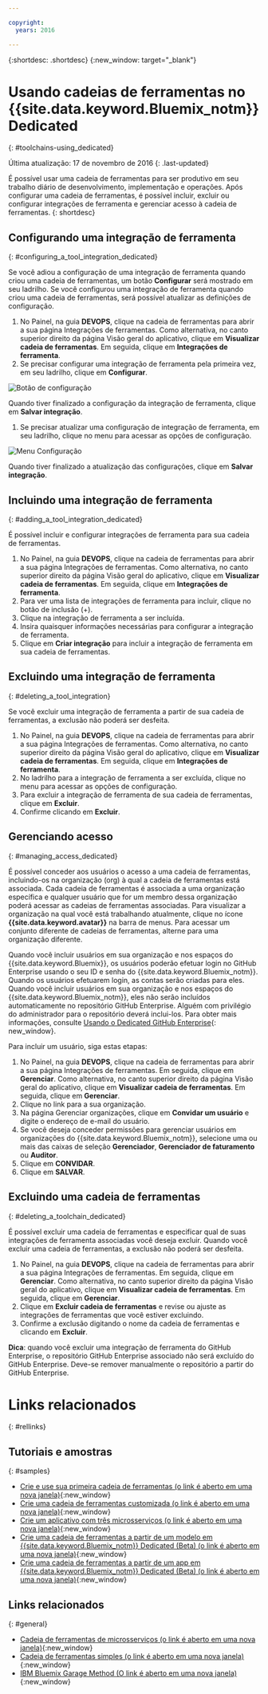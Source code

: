 ```yaml
---

copyright:
  years: 2016

---
```


{:shortdesc: .shortdesc}
{:new_window: target="_blank"}

# Usando cadeias de ferramentas no {{site.data.keyword.Bluemix_notm}} Dedicated
{: #toolchains-using_dedicated}

Última atualização: 17 de novembro de 2016
{: .last-updated}

É possível usar uma cadeia de ferramentas para ser produtivo em seu trabalho diário de desenvolvimento, implementação e operações. Após
configurar uma cadeia de ferramentas, é possível incluir, excluir ou configurar integrações de ferramenta e gerenciar acesso à cadeia de ferramentas.
{: shortdesc}

## Configurando uma integração de ferramenta
{: #configuring_a_tool_integration_dedicated}

Se você adiou a configuração de uma integração de ferramenta quando criou uma cadeia de ferramentas, um botão **Configurar** será mostrado em seu ladrilho. Se você configurou uma
integração de ferramenta quando criou uma cadeia de ferramentas, será possível atualizar as definições de configuração.

1. No Painel, na guia **DEVOPS**, clique na cadeia de ferramentas para abrir a sua página Integrações de ferramentas. Como alternativa, no canto superior direito da página Visão
geral do aplicativo, clique em **Visualizar cadeia de ferramentas**. Em seguida, clique
em **Integrações de ferramenta**.
1. Se precisar configurar uma integração de ferramenta pela primeira vez, em seu ladrilho, clique em **Configurar**.

  ![Botão de configuração
](images/toolchain_tile_configure.png)

 Quando tiver finalizado a configuração da integração de ferramenta, clique em **Salvar integração**.
 
1. Se precisar atualizar uma configuração de integração de ferramenta, em seu ladrilho, clique no menu para acessar as opções de configuração.

  ![Menu Configuração](images/toolchain_tile_menu.png)
 
 Quando tiver finalizado a atualização das configurações, clique em **Salvar integração**.

## Incluindo uma integração de ferramenta
{: #adding_a_tool_integration_dedicated}

É possível incluir e configurar integrações de ferramenta para sua cadeia de ferramentas.

1. No Painel, na guia **DEVOPS**, clique na cadeia de ferramentas para abrir a sua página Integrações de ferramentas. Como alternativa, no canto superior direito da página Visão
geral do aplicativo, clique em **Visualizar cadeia de ferramentas**. Em seguida, clique
em **Integrações de ferramenta**.
1. Para ver uma lista de integrações de ferramenta para incluir, clique no botão de inclusão (+).
1. Clique na integração de ferramenta a ser incluída.
1. Insira quaisquer informações necessárias para configurar a integração de ferramenta. 
1. Clique em **Criar integração** para incluir a integração de ferramenta em sua cadeia de ferramentas.

## Excluindo uma integração de ferramenta
{: #deleting_a_tool_integration}

Se você excluir uma integração de ferramenta a partir de sua cadeia de ferramentas, a exclusão não poderá ser desfeita. 

1. No Painel, na guia **DEVOPS**, clique na cadeia de ferramentas para abrir a sua página Integrações de ferramentas. Como alternativa, no canto superior direito da página Visão
geral do aplicativo, clique em **Visualizar cadeia de ferramentas**. Em seguida, clique
em **Integrações de ferramenta**.
1. No ladrilho para a integração de ferramenta a ser excluída, clique no menu para acessar as opções de configuração.
1. Para excluir a integração de ferramenta de sua cadeia de ferramentas, clique em **Excluir**.
1. Confirme clicando em **Excluir**. 

## Gerenciando acesso
{: #managing_access_dedicated}

É possível conceder aos usuários o acesso a uma cadeia de ferramentas, incluindo-os na organização (org) à qual a cadeia de ferramentas está
associada. Cada cadeia de ferramentas é associada a uma organização específica e qualquer usuário que for um membro dessa organização poderá
acessar as cadeias de ferramentas associadas. Para visualizar a organização na qual você
está trabalhando atualmente, clique no ícone
**{{site.data.keyword.avatar}}** na barra de menus. Para acessar um conjunto diferente de cadeias de ferramentas, alterne para uma organização diferente.

Quando você incluir usuários em sua organização e nos espaços do {{site.data.keyword.Bluemix}}, os usuários poderão efetuar login no GitHub Enterprise usando o seu ID e senha do
{{site.data.keyword.Bluemix_notm}}. Quando os usuários efetuarem login, as contas serão criadas para eles. Quando você incluir usuários em sua organização e nos espaços do
{{site.data.keyword.Bluemix_notm}}, eles não serão incluídos automaticamente no repositório GitHub Enterprise. Alguém com privilégio do administrador para o repositório deverá inclui-los. Para obter mais informações, consulte [Usando o Dedicated GitHub Enterprise](/docs/services/ghededicated/index.html){: new_window}.

Para incluir um usuário, siga estas etapas: 

1. No Painel, na guia **DEVOPS**, clique na cadeia de ferramentas para abrir a sua página Integrações de ferramentas. Em seguida, clique
em **Gerenciar**. Como alternativa, no canto superior direito da página Visão geral do aplicativo, clique em **Visualizar cadeia de ferramentas**. Em seguida, clique em
**Gerenciar**.  
1. Clique no link para a sua organização. 
1. Na página Gerenciar organizações, clique em **Convidar um usuário** e digite o endereço de e-mail do usuário.
1. Se você deseja conceder permissões para gerenciar usuários em organizações do {{site.data.keyword.Bluemix_notm}}, selecione uma ou mais das caixas de seleção
**Gerenciador**, **Gerenciador de faturamento** ou **Auditor**.
1. Clique em **CONVIDAR**.
1. Clique em **SALVAR**.

## Excluindo uma cadeia de ferramentas
{: #deleting_a_toolchain_dedicated}

É possível excluir uma cadeia de ferramentas e especificar qual de suas integrações de ferramenta associadas você deseja excluir. Quando você excluir uma cadeia de ferramentas, a exclusão não poderá ser
desfeita.

1. No Painel, na guia **DEVOPS**, clique na cadeia de ferramentas para abrir a sua página Integrações de ferramentas. Em seguida, clique em **Gerenciar**. Como
alternativa, no canto superior direito da página Visão geral do aplicativo, clique em **Visualizar cadeia de ferramentas**. Em seguida, clique em **Gerenciar**.
1. Clique em **Excluir cadeia de ferramentas** e revise ou ajuste as integrações de ferramentas que você estiver excluindo.
1. Confirme a exclusão digitando o nome da cadeia de ferramentas e clicando em **Excluir**.

 **Dica**: quando você excluir uma integração de ferramenta do GitHub Enterprise, o repositório GitHub Enterprise associado não será excluído do GitHub Enterprise. Deve-se
remover manualmente o repositório a partir do GitHub Enterprise.


# Links relacionados
{: #rellinks}

## Tutoriais e amostras
{: #samples}

* [Crie e use sua primeira cadeia de ferramentas (o link é aberto em uma nova janela)](https://www.ibm.com/devops/method/tutorials/tutorial_toolchain_flow){:new_window}
* [Crie uma cadeia de ferramentas customizada (o link é aberto em uma nova janela)](https://www.ibm.com/devops/method/tutorials/tutorial_toolchain_custom){:new_window}
* [Crie um aplicativo com três microsserviços (o link é aberto em uma nova janela)](https://www.ibm.com/devops/method/tutorials/tutorial_toolchain_microservices){:new_window}
* [Crie uma cadeia de ferramentas a partir de um modelo em {{site.data.keyword.Bluemix_notm}} Dedicated (Beta) (o link é aberto em uma nova janela)](https://www.ibm.com/devops/method/tutorials/tutorial_dedicated_toolchain_template_flow){:new_window}
* [Crie uma cadeia de ferramentas a partir de um app em {{site.data.keyword.Bluemix_notm}} Dedicated (Beta) (o link é aberto em uma nova janela)](https://www.ibm.com/devops/method/tutorials/tutorial_dedicated_toolchain_app_flow){:new_window}

## Links relacionados
{: #general}

* [Cadeia de ferramentas de microsserviços (o link é aberto em uma nova janela)](https://www.ibm.com/devops/method/toolchains/microservices_toolchain){:new_window}
* [Cadeia de ferramentas simples (o link é aberto em uma nova janela)](https://www.ibm.com/devops/method/toolchains/simple_toolchain){:new_window}
* [IBM Bluemix Garage Method (O link é aberto em uma nova janela)](https://www.ibm.com/devops/method){:new_window}
